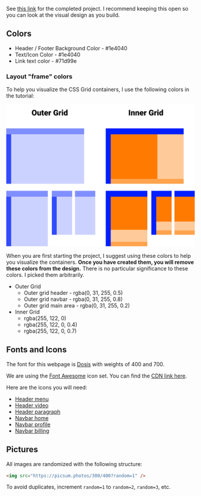 <!-- @format -->

See [this link](https://zachgoll.github.io/holy-grail-css-layout/) for the completed project. I recommend keeping this open so you can look at the visual design as you build.

## Colors

- Header / Footer Background Color - #1e4040
- Text/Icon Color - #1e4040
- Link text color - #71d99e

### Layout "frame" colors

To help you visualize the CSS Grid containers, I use the following colors in the tutorial:

![layout](./layout-starter.png)

When you are first starting the project, I suggest using these colors to help you visualize the containers. **Once you have created them, you will remove these colors from the design.** There is no particular significance to these colors. I picked them arbitrarily.

- Outer Grid
  - Outer grid header - rgba(0, 31, 255, 0.5)
  - Outer grid navbar - rgba(0, 31, 255, 0.8)
  - Outer grid main area - rgba(0, 31, 255, 0.2)
- Inner Grid
  - rgba(255, 122, 0)
  - rgba(255, 122, 0, 0.4)
  - rgba(255, 122, 0, 0.7)

## Fonts and Icons

The font for this webpage is [Dosis](https://fonts.google.com/specimen/Dosis) with weights of 400 and 700.

We are using the [Font Awesome](https://fontawesome.com/) icon set. You can find the [CDN link here](https://cdnjs.com/libraries/font-awesome).

Here are the icons you will need:

- [Header menu](https://fontawesome.com/icons/bars?style=solid)
- [Header video](https://fontawesome.com/icons/youtube?style=brands)
- [Header paragraph](https://fontawesome.com/icons/paragraph?style=solid)
- [Navbar home](https://fontawesome.com/icons/home?style=solid)
- [Navbar profile](https://fontawesome.com/icons/user?style=solid)
- [Navbar billing](https://fontawesome.com/icons/dollar-sign?style=solid)

## Pictures

All images are randomized with the following structure:

```html
<img src="https://picsum.photos/300/400?random=1" />
```

To avoid duplicates, increment `random=1` to `random=2`, `random=3`, etc.
